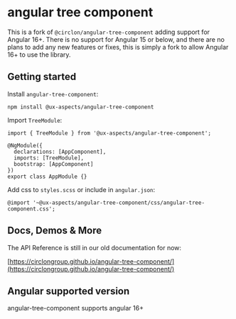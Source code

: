 # angular tree component

This is a fork of `@circlon/angular-tree-component` adding support for Angular 16+. There is no support for Angular 15 or below, and there are no plans to add any new features or fixes, this is simply a fork to allow Angular 16+ to use the library.

## Getting started

Install `angular-tree-component`:

`npm install @ux-aspects/angular-tree-component`

Import `TreeModule`:

```
import { TreeModule } from '@ux-aspects/angular-tree-component';

@NgModule({
  declarations: [AppComponent],
  imports: [TreeModule],
  bootstrap: [AppComponent]
})
export class AppModule {}
```

Add css to `styles.scss` or include in `angular.json`:

```
@import '~@ux-aspects/angular-tree-component/css/angular-tree-component.css';
```

## Docs, Demos & More

The API Reference is still in our old documentation for now:

[https://circlongroup.github.io/angular-tree-component/](https://circlongroup.github.io/angular-tree-component/)

## Angular supported version

angular-tree-component supports angular 16+
